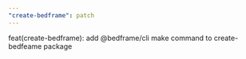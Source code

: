 ```yaml
---
"create-bedframe": patch
---
```


feat(create-bedframe): add @bedframe/cli make command to create-bedfeame package

